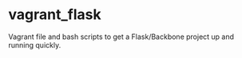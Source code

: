 vagrant_flask
=============

Vagrant file and bash scripts to get a Flask/Backbone project up and running quickly.
